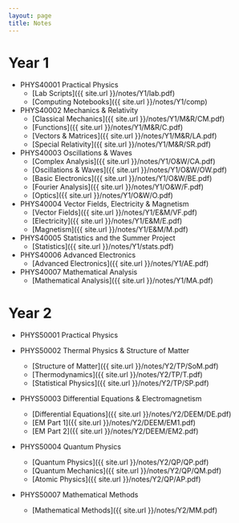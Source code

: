 ```yaml
---
layout: page
title: Notes
---
```

# Year 1

- PHYS40001 Practical Physics
  - [Lab Scripts]({{ site.url }}/notes/Y1/lab.pdf)
  - [Computing Notebooks]({{ site.url }}/notes/Y1/comp)
- PHYS40002 Mechanics & Relativity
  - [Classical Mechanics]({{ site.url }}/notes/Y1/M&R/CM.pdf)
  - [Functions]({{ site.url }}/notes/Y1/M&R/C.pdf)
  - [Vectors & Matrices]({{ site.url }}/notes/Y1/M&R/LA.pdf)
  - [Special Relativity]({{ site.url }}/notes/Y1/M&R/SR.pdf)
- PHYS40003 Oscillations & Waves
  - [Complex Analysis]({{ site.url }}/notes/Y1/O&W/CA.pdf)
  - [Oscillations & Waves]({{ site.url }}/notes/Y1/O&W/OW.pdf)
  - [Basic Electronics]({{ site.url }}/notes/Y1/O&W/BE.pdf)
  - [Fourier Analysis]({{ site.url }}/notes/Y1/O&W/F.pdf)
  - [Optics]({{ site.url }}/notes/Y1/O&W/O.pdf)
- PHYS40004 Vector Fields, Electricity & Magnetism
  - [Vector Fields]({{ site.url }}/notes/Y1/E&M/VF.pdf)
  - [Electricity]({{ site.url }}/notes/Y1/E&M/E.pdf)
  - [Magnetism]({{ site.url }}/notes/Y1/E&M/M.pdf)
- PHYS40005 Statistics and the Summer Project
  - [Statistics]({{ site.url }}/notes/Y1/stats.pdf)
- PHYS40006 Advanced Electronics
  - [Advanced Electronics]({{ site.url }}/notes/Y1/AE.pdf)
- PHYS40007 Mathematical Analysis
  - [Mathematical Analysis]({{ site.url }}/notes/Y1/MA.pdf)

# Year 2

- PHYS50001 Practical Physics

- PHYS50002 Thermal Physics & Structure of Matter
  - [Structure of Matter]({{ site.url }}/notes/Y2/TP/SoM.pdf)
  - [Thermodynamics]({{ site.url }}/notes/Y2/TP/T.pdf)
  - [Statistical Physics]({{ site.url }}/notes/Y2/TP/SP.pdf)

- PHYS50003 Differential Equations & Electromagnetism
  - [Differential Equations]({{ site.url }}/notes/Y2/DEEM/DE.pdf)
  - [EM Part 1]({{ site.url }}/notes/Y2/DEEM/EM1.pdf)
  - [EM Part 2]({{ site.url }}/notes/Y2/DEEM/EM2.pdf)

- PHYS50004 Quantum Physics
  - [Quantum Physics]({{ site.url }}/notes/Y2/QP/QP.pdf)
  - [Quantum Mechanics]({{ site.url }}/notes/Y2/QP/QM.pdf)
  - [Atomic Physics]({{ site.url }}/notes/Y2/QP/AP.pdf)

- PHYS50007 Mathematical Methods
  - [Mathematical Methods]({{ site.url }}/notes/Y2/MM.pdf)
